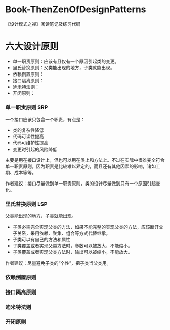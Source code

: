 # Book-ThenZenOfDesignPatterns
《设计模式之禅》阅读笔记及练习代码


# 六大设计原则

- 单一职责原则：应该有且仅有一个原因引起类的变更。
- 里氏替换原则：父类能出现的地方，子类就能出现。
- 依赖倒置原则：
- 接口隔离原则：
- 迪米特法则：
- 开闭原则：

### 单一职责原则 SRP
一个接口应该只包含一个职责，有点是：
- 类的复杂性降低
- 代码可读性提高
- 代码可维护性提高
- 变更时引起的风险降低

主要是用在接口设计上，但也可以用在类上和方法上。不过在实际中很难完全符合单一职责原则，因为职责是比较难以界定的，而且还有其他因素的影响，诸如工期、成本等等。

作者建议：接口尽量做到单一职责原则，类的设计尽量做到只有一个原因引起变化。

### 里氏替换原则 LSP
父类能出现的地方，子类就能出现。
- 子类必需完全实现父类的方法，如果不能完整的实现父类的方法，应该断开父子关系，采用依赖、聚集、组合等方式代替继承。
- 子类可以有自己的方法和属性
- 子类覆盖或者实现父类方法时，参数可以被放大，不能缩小。
- 子类覆盖或者实现父类方法时，输出可以被缩小，不能放大。

作者建议：尽量避免子类的“个性”，把子类当父类用。

### 依赖倒置原则
### 接口隔离原则
### 迪米特法则
### 开闭原则
